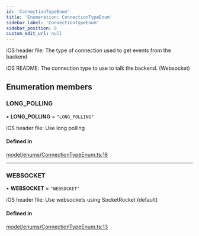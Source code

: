 ```yaml
---
id: 'ConnectionTypeEnum'
title: 'Enumeration: ConnectionTypeEnum'
sidebar_label: 'ConnectionTypeEnum'
sidebar_position: 0
custom_edit_url: null
---
```


iOS header file:
The type of connection used to get events from the backend

iOS README:
The connection type to use to talk the backend. (Websocket)

## Enumeration members

### LONG_POLLING

• **LONG_POLLING** = `"LONG_POLLING"`

iOS header file:
Use long polling

#### Defined in

[model/enums/ConnectionTypeEnum.ts:18](https://github.com/tokenstreet-tech/react-native-idnow-videoident/blob/d61c29c/src/model/enums/ConnectionTypeEnum.ts#L18)

---

### WEBSOCKET

• **WEBSOCKET** = `"WEBSOCKET"`

iOS header file:
Use websockets using SocketRocket (default)

#### Defined in

[model/enums/ConnectionTypeEnum.ts:13](https://github.com/tokenstreet-tech/react-native-idnow-videoident/blob/d61c29c/src/model/enums/ConnectionTypeEnum.ts#L13)
